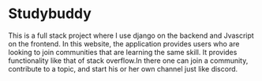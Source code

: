# Studybuddy

This is a full stack project where I use django on the backend and Jvascript on the frontend. 
In this website, the application provides users who are looking to join communities that are learning the same skill. It provides functionality like that of stack overflow.In there one can join a community, contribute to a topic, and start his or her own channel just like discord. 
